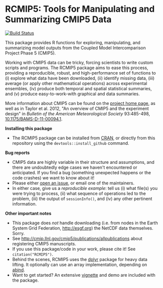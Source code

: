 RCMIP5: Tools for Manipulating and Summarizing CMIP5 Data
=======

[![Build Status](https://travis-ci.org/JGCRI/RCMIP5.png?branch=master)](https://travis-ci.org/JGCRI/RCMIP5)

This package provides R functions for exploring, manipulating, and summarizing model outputs from the Coupled Model Intercomparison Project Phase 5 (CMIP5).

Working with CMIP5 data can be tricky, forcing scientists to write custom scripts and programs. The RCMIP5 package aims to ease this process, providing a reproducible, robust, and high-performance set of functions to (i) explore what data have been downloaded, (ii) identify missing data, (iii) average (or apply other mathematical operations) across experimental ensembles, (iv) produce both temporal and spatial statistical summaries, and (v) produce easy-to-work-with graphical and data summaries. 

More information about CMIP5 can be found on the [project home page](http://cmip-pcmdi.llnl.gov/cmip5/), as well as in Taylor et al. 2012, "An overview of CMIP5 and the experiment design" in *Bulletin of the American Meteorological Society* 93:485-498, [10.1175/BAMS-D-11-00094.1](http://dx.doi.org/10.1175/BAMS-D-11-00094.1).

**Installing this package**

* The RCMIP5 package can be installed from [CRAN](http://cran.r-project.org/package=RCMIP5), or directly from this repository using the `devtools::install_github` command.

**Bug reports**

* CMIP5 data are highly variable in their structure and assumptions, and there are undoubtedly edge cases we haven't encountered or anticipated. If you find a bug (something unexpected happens or the code crashes) we want to know about it!
* Please either [open an issue](https://github.com/JGCRI/RCMIP5/issues/new), or email one of the maintainers.
* In either case, give us a *reproducible example*: tell us (i) what file(s) you were trying to process, (ii) what sequence of operations led to the problem, (iii) the output of `sessionInfo()`, and (iv) any other pertinent information.

**Other important notes**

* This package does *not* handle downloading (i.e. from nodes in the Earth System Grid Federation, http://esgf.org) the NetCDF data themselves. Sorry.
* See http://cmip.llnl.gov/cmip5/publications/allpublications about registering CMIP5 manuscripts.
* If you use this package/code in your work, please cite it! See `citation("RCMIP5")`.
* Behind the scenes, RCMIP5 uses the [dplyr](http://cran.r-project.org/package=dplyr) package for heavy data lifting. It optionally can use an array implementation, depending on [abind](http://cran.r-project.org/web/packages/abind/index.html).
* Want to get started? An extensive [vignette](http://cran.r-project.org/web/packages/RCMIP5/vignettes/atmospheric_co2.html) and demo are included with the package.

